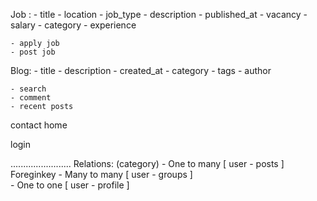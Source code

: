 Job :
    - title
    - location
    - job_type
    - description
    - published_at
    - vacancy
    - salary
    - category
    - experience
 

    - apply job
    - post job


Blog:
    - title
    - description
    - created_at
    - category
    - tags
    - author

    - search
    - comment
    - recent posts
   
contact
home


login




........................
Relations:  (category)
    - One to many  [ user - posts ]   Foreginkey
    - Many to many [ user - groups ]  
    - One to one   [ user - profile ]